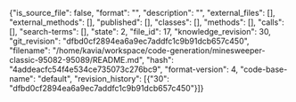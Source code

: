{"is_source_file": false, "format": "", "description": "", "external_files": [], "external_methods": [], "published": [], "classes": [], "methods": [], "calls": [], "search-terms": [], "state": 2, "file_id": 17, "knowledge_revision": 30, "git_revision": "dfbd0cf2894ea6a9ec7addfc1c9b91dcb657c450", "filename": "/home/kavia/workspace/code-generation/minesweeper-classic-95082-95089/README.md", "hash": "4addeacfc54f4e534ce735073c276bc9", "format-version": 4, "code-base-name": "default", "revision_history": [{"30": "dfbd0cf2894ea6a9ec7addfc1c9b91dcb657c450"}]}